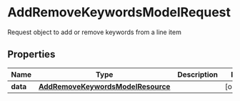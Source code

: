 

# AddRemoveKeywordsModelRequest

Request object to add or remove keywords from a line item

## Properties

| Name | Type | Description | Notes |
|------------ | ------------- | ------------- | -------------|
|**data** | [**AddRemoveKeywordsModelResource**](AddRemoveKeywordsModelResource.md) |  |  [optional] |



